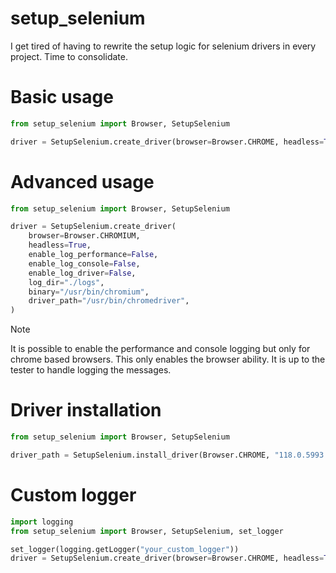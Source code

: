 # setup_selenium
I get tired of having to rewrite the setup logic for selenium drivers 
in every project.  Time to consolidate.


# Basic usage

```python
from setup_selenium import Browser, SetupSelenium

driver = SetupSelenium.create_driver(browser=Browser.CHROME, headless=True)
```

# Advanced usage
```python
from setup_selenium import Browser, SetupSelenium

driver = SetupSelenium.create_driver(
    browser=Browser.CHROMIUM,
    headless=True,
    enable_log_performance=False,
    enable_log_console=False,
    enable_log_driver=False,
    log_dir="./logs",
    binary="/usr/bin/chromium",
    driver_path="/usr/bin/chromedriver",
)
```

> [!NOTE]
> It is possible to enable the performance and console logging 
> but only for chrome based browsers. This only enables the browser ability.
> It is up to the tester to handle logging the messages.



# Driver installation
```python
from setup_selenium import Browser, SetupSelenium

driver_path = SetupSelenium.install_driver(Browser.CHROME, "118.0.5993.70")
```

# Custom logger
```python
import logging
from setup_selenium import Browser, SetupSelenium, set_logger

set_logger(logging.getLogger("your_custom_logger"))
driver = SetupSelenium.create_driver(browser=Browser.CHROME, headless=True)
```
